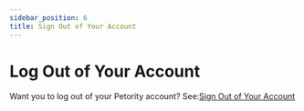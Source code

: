```yaml
---
sidebar_position: 6
title: Sign Out of Your Account
---
```


# Log Out of Your Account
Want you to log out of your Petority account? See:[Sign Out of Your Account](/docs/petority/accounts/logout)

